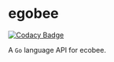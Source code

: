 # egobee

[![Codacy Badge](https://api.codacy.com/project/badge/Grade/82b4e68d9ca24dbda469f8e0a4ba4247)](https://app.codacy.com/app/christian.funkhouser/egobee?utm_source=github.com&utm_medium=referral&utm_content=cfunkhouser/egobee&utm_campaign=Badge_Grade_Dashboard)

A `Go` language API for ecobee.

